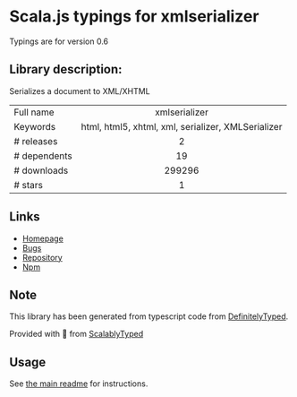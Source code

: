 
# Scala.js typings for xmlserializer

Typings are for version 0.6

## Library description:
Serializes a document to XML/XHTML

|                    |                 |
| ------------------ | :-------------: |
| Full name          | xmlserializer |
| Keywords           | html, html5, xhtml, xml, serializer, XMLSerializer |
| # releases         | 2 |
| # dependents       | 19 |
| # downloads        | 299296 |
| # stars            | 1 |

## Links
- [Homepage](https://github.com/cburgmer/xmlserializer#readme)
- [Bugs](https://github.com/cburgmer/xmlserializer/issues)
- [Repository](https://github.com/cburgmer/xmlserializer)
- [Npm](https://www.npmjs.com/package/xmlserializer)
    


## Note
This library has been generated from typescript code from [DefinitelyTyped](https://definitelytyped.org).

Provided with :purple_heart: from [ScalablyTyped](https://github.com/oyvindberg/ScalablyTyped)

## Usage
See [the main readme](../../readme.md) for instructions.


